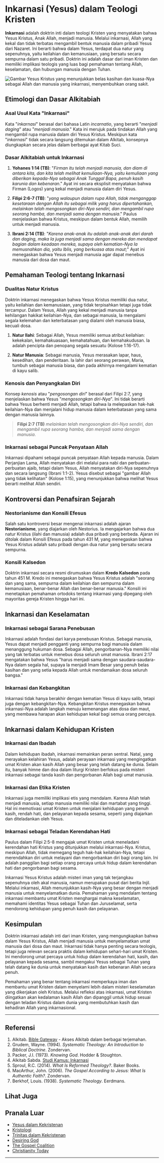 # Inkarnasi (Yesus) dalam Teologi Kristen

**Inkarnasi** adalah doktrin inti dalam teologi Kristen yang menyatakan bahwa Yesus Kristus, Anak Allah, menjadi manusia. Melalui inkarnasi, Allah yang kekal dan tidak terbatas mengambil bentuk manusia dalam pribadi Yesus dari Nazaret. Ini berarti bahwa dalam Yesus, terdapat dua natur yang sepenuhnya, yaitu keilahian dan kemanusiaan, yang bersatu secara sempurna dalam satu pribadi. Doktrin ini adalah dasar dari iman Kristen dan memiliki implikasi teologis yang luas bagi pemahaman tentang Allah, keselamatan, dan hubungan manusia dengan Tuhan.

![Gambar Yesus Kristus yang menunjukkan belas kasihan dan kuasa-Nya sebagai Allah dan manusia yang inkarnasi, menyembuhkan orang sakit.](konten/img/konsep/inkarnasi.webp)

## Etimologi dan Dasar Alkitabiah

### Asal Usul Kata "Inkarnasi"

Kata "*inkarnasi*" berasal dari bahasa Latin *incarnatio*, yang berarti "*menjadi daging*" atau "*menjadi manusia*." Kata ini merujuk pada tindakan Allah yang mengambil rupa manusia dalam diri Yesus Kristus. Meskipun kata "*inkarnasi*" tidak secara langsung ditemukan dalam Alkitab, konsepnya diungkapkan secara jelas dalam berbagai ayat Kitab Suci.

### Dasar Alkitabiah untuk Inkarnasi

1. **Yohanes 1:14 (TB)**:  "*Firman itu telah menjadi manusia, dan diam di antara kita, dan kita telah melihat kemuliaan-Nya, yaitu kemuliaan yang diberikan kepada-Nya sebagai Anak Tunggal Bapa, penuh kasih karunia dan kebenaran*." Ayat ini secara eksplisit menyatakan bahwa Firman (Logos) yang kekal menjadi manusia dalam diri Yesus.

2. **Filipi 2:6-7 (TB)**: "*yang walaupun dalam rupa Allah, tidak menganggap kesetaraan dengan Allah itu sebagai milik yang harus dipertahankan, melainkan telah mengosongkan diri-Nya sendiri, dan mengambil rupa seorang hamba, dan menjadi sama dengan manusia*." Paulus menjelaskan bahwa Kristus, meskipun dalam bentuk Allah, memilih untuk menjadi manusia.

3. **Ibrani 2:14 (TB)**:  "*Karena anak-anak itu adalah anak-anak dari darah dan daging, maka Ia juga menjadi sama dengan mereka dan mendapat bagian dalam keadaan mereka, supaya oleh kematian-Nya Ia memusnahkan dia, yaitu Iblis, yang berkuasa atas maut*;" Ayat ini menegaskan bahwa Yesus menjadi manusia agar dapat menebus manusia dari dosa dan maut.

## Pemahaman Teologi tentang Inkarnasi

### Dualitas Natur Kristus

Doktrin inkarnasi menegaskan bahwa Yesus Kristus memiliki dua natur, yaitu keilahian dan kemanusiaan, yang tidak terpisahkan tetapi juga tidak tercampur. Dalam Yesus, Allah yang kekal menjadi manusia tanpa kehilangan hakikat keilahian-Nya, dan sebagai manusia, Ia mengalami segala kelemahan dan keterbatasan yang dialami oleh manusia biasa, kecuali dosa.

1. **Natur Ilahi**: Sebagai Allah, Yesus memiliki semua atribut keilahian: kekekalan, kemahakuasaan, kemahatahuan, dan kemahakudusan. Ia adalah pencipta dan penopang segala sesuatu (Kolose 1:16-17).

2. **Natur Manusia**: Sebagai manusia, Yesus merasakan lapar, haus, kesedihan, dan penderitaan. Ia lahir dari seorang perawan, Maria, tumbuh sebagai manusia biasa, dan pada akhirnya mengalami kematian di kayu salib.

### Kenosis dan Penyangkalan Diri

Konsep *kenosis* atau "*pengosongan diri*" berasal dari Filipi 2:7, yang menjelaskan bahwa Yesus "*mengosongkan diri-Nya*". Ini tidak berarti bahwa Yesus berhenti menjadi Allah, tetapi bahwa Ia melepaskan hak-hak keilahian-Nya dan menjalani hidup manusia dalam keterbatasan yang sama dengan manusia lainnya.

> **Filipi 2:7 (TB)**
> *melainkan telah mengosongkan diri-Nya sendiri, dan mengambil rupa seorang hamba, dan menjadi sama dengan manusia*.

### Inkarnasi sebagai Puncak Penyataan Allah

Inkarnasi dipahami sebagai puncak penyataan Allah kepada manusia. Dalam Perjanjian Lama, Allah menyatakan diri melalui para nabi dan perbuatan-perbuatan ajaib, tetapi dalam Yesus, Allah menyatakan diri-Nya sepenuhnya dan secara langsung (Ibrani 1:1-2). Yesus disebut sebagai "gambar Allah yang tidak kelihatan" (Kolose 1:15), yang menunjukkan bahwa melihat Yesus berarti melihat Allah sendiri.

## Kontroversi dan Penafsiran Sejarah

### Nestorianisme dan Konsili Efesus

Salah satu kontroversi besar mengenai inkarnasi adalah ajaran **Nestorianisme**, yang diajarkan oleh Nestorius. Ia mengajarkan bahwa dua natur Kristus (ilahi dan manusia) adalah dua pribadi yang berbeda. Ajaran ini ditolak dalam Konsili Efesus pada tahun 431 M, yang menegaskan bahwa Yesus Kristus adalah satu pribadi dengan dua natur yang bersatu secara sempurna.

### Konsili Kalsedon

Doktrin inkarnasi secara resmi dirumuskan dalam **Kredo Kalsedon** pada tahun 451 M. Kredo ini menegaskan bahwa Yesus Kristus adalah "seorang dan yang sama, sempurna dalam keilahian dan sempurna dalam kemanusiaan, benar-benar Allah dan benar-benar manusia." Konsili ini menetapkan pemahaman ortodoks tentang inkarnasi yang dipegang oleh mayoritas gereja Kristen hingga hari ini.

## Inkarnasi dan Keselamatan

### Inkarnasi sebagai Sarana Penebusan

Inkarnasi adalah fondasi dari karya penebusan Kristus. Sebagai manusia, Yesus dapat menjadi pengganti yang sempurna bagi manusia dalam menanggung hukuman dosa. Sebagai Allah, pengorbanan-Nya memiliki nilai yang tak terbatas untuk menebus dosa seluruh umat manusia. Ibrani 2:17 mengatakan bahwa Yesus "harus menjadi sama dengan saudara-saudara-Nya dalam segala hal, supaya Ia menjadi Imam Besar yang penuh belas kasihan dan yang setia kepada Allah untuk mendamaikan dosa seluruh bangsa."

### Inkarnasi dan Kebangkitan

Inkarnasi tidak hanya berakhir dengan kematian Yesus di kayu salib, tetapi juga dengan kebangkitan-Nya. Kebangkitan Kristus menegaskan bahwa inkarnasi-Nya adalah langkah menuju kemenangan atas dosa dan maut, yang membawa harapan akan kehidupan kekal bagi semua orang percaya.

## Inkarnasi dalam Kehidupan Kristen

### Inkarnasi dan Ibadah

Dalam kehidupan ibadah, inkarnasi memainkan peran sentral. Natal, yang merayakan kelahiran Yesus, adalah perayaan inkarnasi yang mengingatkan umat Kristen akan kasih Allah yang besar yang telah datang ke dunia. Selain itu, banyak himne dan doa dalam liturgi Kristen berfokus pada misteri inkarnasi sebagai tanda kasih dan pengorbanan Allah bagi umat manusia.

### Inkarnasi dan Etika Kristen

Inkarnasi juga memiliki implikasi etis yang mendalam. Karena Allah telah menjadi manusia, setiap manusia memiliki nilai dan martabat yang tinggi. Hal ini memotivasi umat Kristen untuk menjalani kehidupan yang penuh kasih, rendah hati, dan pelayanan kepada sesama, seperti yang diajarkan dan diteladankan oleh Yesus.

### Inkarnasi sebagai Teladan Kerendahan Hati

Paulus dalam Filipi 2:5-8 mengajak umat Kristen untuk meneladani kerendahan hati Kristus yang ditunjukkan melalui inkarnasi-Nya. Kristus, meskipun Allah, tidak memegang teguh hak-hak keilahian-Nya, tetapi merendahkan diri untuk melayani dan mengorbankan diri bagi orang lain. Ini adalah panggilan bagi setiap orang percaya untuk hidup dalam kerendahan hati dan pengorbanan bagi sesama.

Inkarnasi Yesus Kristus adalah misteri iman yang tak terjangkau sepenuhnya oleh akal manusia, namun merupakan pusat dari berita Injil. Melalui inkarnasi, Allah menunjukkan kasih-Nya yang besar dengan menjadi manusia untuk menyelamatkan dunia. Pemahaman yang mendalam tentang inkarnasi membantu umat Kristen menghargai makna keselamatan, memahami identitas Yesus sebagai Tuhan dan Juruselamat, serta mendorong kehidupan yang penuh kasih dan pelayanan.

## Kesimpulan

Doktrin inkarnasi adalah inti dari iman Kristen, yang mengungkapkan bahwa dalam Yesus Kristus, Allah menjadi manusia untuk menyelamatkan umat manusia dari dosa dan maut. Inkarnasi tidak hanya penting secara teologis, tetapi juga relevan secara praktis dalam kehidupan sehari-hari umat Kristen. Ini mendorong umat percaya untuk hidup dalam kerendahan hati, kasih, dan pelayanan kepada sesama, sambil mengakui Yesus sebagai Tuhan yang telah datang ke dunia untuk menyatakan kasih dan kebenaran Allah secara penuh.

Pemahaman yang benar tentang inkarnasi memperkaya iman dan membantu umat Kristen dalam menyelami lebih dalam misteri keselamatan yang dikerjakan oleh Kristus. Melalui refleksi atas inkarnasi, umat Kristen diingatkan akan kedalaman kasih Allah dan dipanggil untuk hidup sesuai dengan teladan Kristus dalam dunia yang membutuhkan kasih dan kehadiran Allah yang inkarnasional.

---

## Referensi
1. Alkitab. [Bible Gateway](https://www.biblegateway.com) - Akses Alkitab dalam berbagai terjemahan.
2. Grudem, Wayne. (1994). *Systematic Theology: An Introduction to Biblical Doctrine*. Zondervan.
3. Packer, J.I. (1973). *Knowing God*. Hodder & Stoughton.
4. Alkitab Sabda. [Studi Kamus: Inkarnasi](https://alkitab.sabda.org/dictionary.php?word=INKARNASI)
5. Sproul, R.C. (2014). *What Is Reformed Theology?*. Baker Books.
6. MacArthur, John. (2006). *The Gospel According to Jesus: What Is Authentic Faith?*. Zondervan.
7. Berkhof, Louis. (1938). *Systematic Theology*. Eerdmans.

## Lihat Juga

## Pranala Luar
- [Yesus dalam Kekristenan](https://en.wikipedia.org/wiki/Jesus_in_Christianity)
- [Kristologi](https://en.wikipedia.org/wiki/Christology)
- [Trinitas dalam Kekristenan](https://en.wikipedia.org/wiki/Trinity)
- [Desiring God](https://www.desiringgod.org)
- [The Gospel Coalition](https://www.thegospelcoalition.org)
- [Christianity Today](https://www.christianitytoday.com) 

---